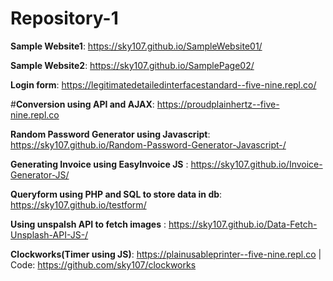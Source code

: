 # Repository-1

**Sample Website1**: https://sky107.github.io/SampleWebsite01/

**Sample Website2**: https://sky107.github.io/SamplePage02/ 

**Login form**: https://legitimatedetailedinterfacestandard--five-nine.repl.co/

#**Conversion using API and AJAX**: https://proudplainhertz--five-nine.repl.co

**Random Password Generator using Javascript**: https://sky107.github.io/Random-Password-Generator-Javascript-/

**Generating Invoice using EasyInvoice JS** : https://sky107.github.io/Invoice-Generator-JS/

**Queryform using PHP and SQL to store data in db**: https://sky107.github.io/testform/

**Using unspalsh API to fetch images** : https://sky107.github.io/Data-Fetch-Unsplash-API-JS-/

**Clockworks(Timer using JS)**: https://plainusableprinter--five-nine.repl.co | Code: https://github.com/sky107/clockworks
 

